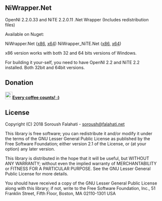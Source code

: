## NiWrapper.Net

OpenNI 2.2.0.33 and NiTE 2.2.0.11 .Net Wrapper (Includes redistribution files)

Available on Nuget:

NiWrapper.Net ([x86](https://www.nuget.org/packages/NiWrapper.Net.x86), [x64](https://www.nuget.org/packages/NiWrapper.Net.x64))
NiWrapper_NiTE.Net ([x86](https://www.nuget.org/packages/NiWrapper.NiTE.Net.x86), [x64](https://www.nuget.org/packages/NiWrapper.NiTE.Net.x64))

x86 version works with both 32 and 64 bits versions of Windows.

For building it your-self, you need to have OpenNI 2.2 and NiTE 2.2 installed. Both 32bit and 64bit versions.

## Donation
[<img width="24" height="24" src="http://icons.iconarchive.com/icons/sonya/swarm/256/Coffee-icon.png"/>**Every coffee counts! :)**](https://www.coinpayments.net/index.php?cmd=_donate&reset=1&merchant=820707aded07845511b841f9c4c335cd&item_name=Donate&currency=USD&amountf=10.00000000&allow_amount=1&want_shipping=0&allow_extra=1)

## License
Copyright (C) 2018 Soroush Falahati - soroush@falahati.net

This library is free software; you can redistribute it and/or
modify it under the terms of the GNU Lesser General Public
License as published by the Free Software Foundation; either
version 2.1 of the License, or (at your option) any later version.

This library is distributed in the hope that it will be useful,
but WITHOUT ANY WARRANTY; without even the implied warranty of
MERCHANTABILITY or FITNESS FOR A PARTICULAR PURPOSE.  See the GNU
Lesser General Public License for more details.

You should have received a copy of the GNU Lesser General Public
License along with this library; if not, write to the Free Software
Foundation, Inc., 51 Franklin Street, Fifth Floor, Boston, MA  02110-1301  USA
